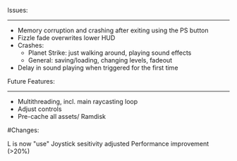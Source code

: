 Issues:
*******

  * Memory corruption and crashing after exiting using the PS button
  * Fizzle fade overwrites lower HUD
  * Crashes:
  	* Planet Strike: just walking around, playing sound effects
  	* General: saving/loading, changing levels, fadeout
  * Delay in sound playing when triggered for the first time


Future Features:
****************

  * Multithreading, incl. main raycasting loop
  * Adjust controls
  * Pre-cache all assets/ Ramdisk

#Changes:

L is now "use"
Joystick sesitivity adjusted
Performance improvement (>20%)

